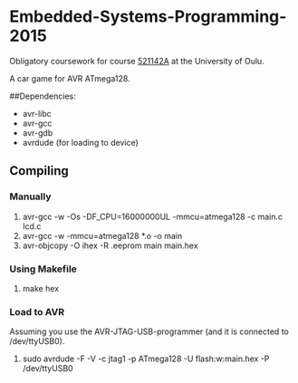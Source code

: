 # Embedded-Systems-Programming-2015
Obligatory coursework for course [521142A](https://weboodi.oulu.fi/oodi/opintjakstied.jsp?MD5avain=&Kieli=1&OpinKohd=16913373&OnkoIlmKelp=1&takaisin=ilmsuor.jsp&haettuOrg=-1&sortJarj=2&Kieli=1&NimiTunniste=embedded&AlkPvm=&PaatPvm=&Selite=&Sivu=0&haettuOpas=-1&haettuOppAin=&haettuLk=-1&haettuOpetKiel=-1&haeOpetTap=haeopetustapahtumat&haeVainIlmKelp=0&haeMyosAlemOrg=1&eHOPSopinkohtlaj=&eHOPSpaluusivu=&eHOPSilmsuor=1) at the University of Oulu.

A car game for AVR ATmega128.

##Dependencies:
  * avr-libc
  * avr-gcc
  * avr-gdb
  * avrdude (for loading to device)

## Compiling
### Manually
  1. avr-gcc -w -Os -DF_CPU=16000000UL -mmcu=atmega128 -c main.c lcd.c
  2. avr-gcc -w -mmcu=atmega128 *.o -o main
  3. avr-objcopy -O ihex -R .eeprom main main.hex

### Using Makefile
  1. make hex

### Load to AVR
 Assuming you use the AVR-JTAG-USB-programmer (and it is connected to /dev/ttyUSB0).
  1. sudo avrdude -F -V -c jtag1 -p ATmega128 -U flash:w:main.hex -P /dev/ttyUSB0
